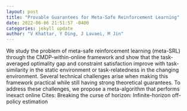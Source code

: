 ```yaml
--- 
layout: post 
title: "Provable Guarantees for Meta-Safe Reinforcement Learning" 
date: 2022-06-06 21:51:57 -0400 
categories: jekyll update 
author: "V Khattar, Y Ding, J Lavaei, M Jin" 
--- 
```

We study the problem of meta-safe reinforcement learning (meta-SRL) through the CMDP-within-online framework and show that the task-averaged optimality gap and constraint satisfaction improve with task-similarity in the static environment or task-relatedness in the changing environment. Several technical challenges arise when making this framework practical while still having strong theoretical guarantees. To address these challenges, we propose a meta-algorithm that performs inexact online Cites: Breaking the curse of horizon: Infinite-horizon off-policy estimation